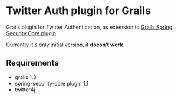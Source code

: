 Twitter Auth plugin for Grails
==============================

Grails plugin for Twitter Authentication, as extension to [Grails Spring Security Core plugin](http://www.grails.org/plugin/spring-security-core)

Currently it's only initial version, it **doesn't work**

Requirements
------------

 * grails 1.3
 * spring-security-core plugin 1.1
 * twitter4j